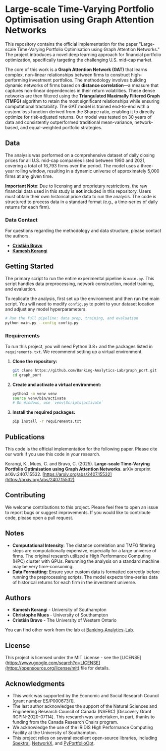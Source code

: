 # Large-scale Time-Varying Portfolio Optimisation using Graph Attention Networks

This repository contains the official implementation for the paper "Large-scale Time-Varying Portfolio Optimisation using Graph Attention Networks." The project introduces a novel deep learning approach for financial portfolio optimization, specifically targeting the challenging U.S. mid-cap market.

The core of this work is a **Graph Attention Network (GAT)** that learns complex, non-linear relationships between firms to construct high-performing investment portfolios. The methodology involves building dynamic networks of firms based on **distance correlation**—a measure that captures non-linear dependencies in their return volatilities. These dense networks are then filtered using the **Triangulated Maximally Filtered Graph (TMFG)** algorithm to retain the most significant relationships while ensuring computational tractability. The GAT model is trained end-to-end with a custom loss function derived from the Sharpe ratio, enabling it to directly optimize for risk-adjusted returns. Our model was tested on 30 years of data and consistently outperformed traditional mean-variance, network-based, and equal-weighted portfolio strategies.

## Data

The analysis was performed on a comprehensive dataset of daily closing prices for all U.S. mid-cap companies listed between 1990 and 2021, covering a total of 16,793 firms over the period. The model uses a three-year rolling window, resulting in a dynamic universe of approximately 5,000 firms at any given time.

**Important Note**: Due to licensing and proprietary restrictions, the raw financial data used in this study is **not** included in this repository. Users must obtain their own historical price data to run the analysis. The code is structured to process data in a standard format (e.g., a time-series of daily returns for each firm).

### Data Contact

For questions regarding the methodology and data structure, please contact the authors.

  * [**Cristián Bravo**](https://www.linkedin.com/in/cristianbravor/)
  * [**Kamesh Korangi**](https://www.linkedin.com/in/cristianbravor/)

## Getting Started

The primary script to run the entire experimental pipeline is `main.py`. This script handles data preprocessing, network construction, model training, and evaluation.

To replicate the analysis, first set up the environment and then run the main script. You will need to modify `config.py` to point to your dataset location and adjust any model hyperparameters.

```bash
# Run the full pipeline: data prep, training, and evaluation
python main.py --config config.py
```

### Requirements

To run this project, you will need Python 3.8+ and the packages listed in `requirements.txt`. We recommend setting up a virtual environment.

1.  **Clone the repository:**

    ```bash
    git clone https://github.com/Banking-Analytics-Lab/graph_port.git
    cd graph_port
    ```

2.  **Create and activate a virtual environment:**

    ```bash
    python3 -m venv venv
    source venv/bin/activate
    # On Windows, use `venv\Scripts\activate`
    ```

3.  **Install the required packages:**

    ```bash
    pip install -r requirements.txt
    ```

## Publications

This code is the official implementation for the following paper. Please cite our work if you use this code in your research.

Korangi, K., Mues, C. and Bravo, C. (2025). **Large-scale Time-Varying Portfolio Optimisation using Graph Attention Networks**. arXiv preprint arXiv:2407.15532. [https://arxiv.org/abs/2407.15532](https://arxiv.org/abs/2407.15532)

## Contributing

We welcome contributions to this project. Please feel free to open an issue to report bugs or suggest improvements. If you would like to contribute code, please open a pull request.

## Notes

  * **Computational Intensity**: The distance correlation and TMFG filtering steps are computationally expensive, especially for a large universe of firms. The original research utilized a High Performance Computing (HPC) cluster with GPUs. Rerunning the analysis on a standard machine may be very time-consuming.
  * **Data Formatting**: Ensure your custom data is formatted correctly before running the preprocessing scripts. The model expects time-series data of historical returns for each firm in the investment universe.

## Authors

  * **Kamesh Korangi** - University of Southampton
  * **Christophe Mues** - University of Southampton
  * **Cristián Bravo** - The University of Western Ontario

You can find other work from the lab at [Banking-Analytics-Lab](https://github.com/Banking-Analytics-Lab).

## License

This project is licensed under the MIT License - see the [LICENSE](https://www.google.com/search?q=LICENSE](https://opensource.org/license/mit) file for details.

## Acknowledgments

  * This work was supported by the Economic and Social Research Council [grant number ES/P000673/1].
  * The last author acknowledges the support of the Natural Sciences and Engineering Research Council of Canada (NSERC) [Discovery Grant RGPIN-2020-07114]. This research was undertaken, in part, thanks to funding from the Canada Research Chairs program.
  * We acknowledge the use of the IRIDIS High Performance Computing Facility at the University of Southampton.
  * This project relies on several excellent open-source libraries, including [Spektral](https://github.com/danielegrattarola/spektral), [NetworkX](https://networkx.org/), and [PyPortfolioOpt](https://github.com/robertmartin8/PyPortfolioOpt).
